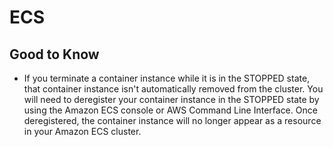 # ECS

## Good to Know

* If you terminate a container instance while it is in the STOPPED state, that container instance isn't automatically removed from the cluster. You will need to deregister your container instance in the STOPPED state by using the Amazon ECS console or AWS Command Line Interface. Once deregistered, the container instance will no longer appear as a resource in your Amazon ECS cluster.
